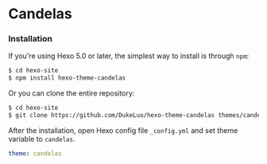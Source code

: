 # Candelas

### Installation

If you're using Hexo 5.0 or later, the simplest way to install is through `npm`:

```bash
$ cd hexo-site
$ npm install hexo-theme-candelas
```

Or you can clone the entire repository:

```bash
$ cd hexo-site
$ git clone https://github.com/DukeLuo/hexo-theme-candelas themes/candelas
```

After the installation, open Hexo config file `_config.yml` and set theme variable to `candelas`.

```yml
theme: candelas
```